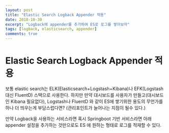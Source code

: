 ```yaml
---
layout: post
title: "Elastic Search Logback Appender 적용"
date: 2018-10-30
excerpt: "Logback에 appender를 추가하여 ES로 로그를 쌓아보자"
tags: [logback, elasticsearch, appender]
comments: true
---
```

# Elastic Search Logback Appender 적용
보통 elastic search는 ELK(Elasticsearch+Logstash+Kibana)나 EFK(Logstash 대신 FluentD) 스택으로 사용한다.
하지만 만약 대시보드를 사용자가 만들고(대시보드인 Kibana 필요없다), Logstash나 FluentD 와 같이 ES에 쌓기위한 용도의 무언가를 하나 더 띄우는게 부담스럽다면?
(관리포인트가 늘어나는 지점이 될수 있다.)

만약 Logback을 사용하는 서비스라면 혹시 Springboot 기반 서비스라면 아래 appender 설정을 추가하는 것만으로도 ES 에 원하는 형태로 로그를 적재할 수 있다.
